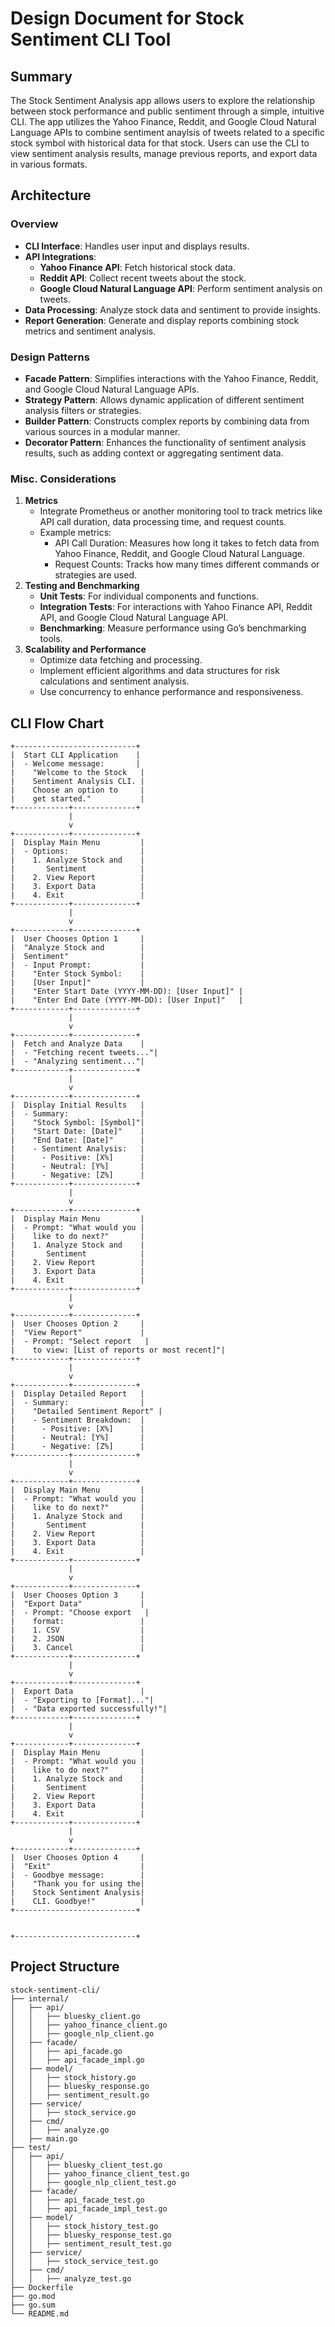 # Design Document for Stock Sentiment CLI Tool
    
## Summary 
The Stock Sentiment Analysis app allows users to explore the relationship between stock performance and public sentiment through a simple, intuitive CLI. The app utilizes the Yahoo Finance, Reddit, and Google Cloud Natural Language APIs to combine sentiment anaylsis of tweets related to a specific stock symbol with historical data for that stock. Users can use the CLI to view sentiment analysis results, manage previous reports, and export data in various formats.

## Architecture 
### Overview 
- **CLI Interface**: Handles user input and displays results.
- **API Integrations**:
    - **Yahoo Finance API**: Fetch historical stock data.
    - **Reddit API**: Collect recent tweets about the stock.
    - **Google Cloud Natural Language API**: Perform sentiment analysis on tweets.
- **Data Processing**: Analyze stock data and sentiment to provide insights.
- **Report Generation**: Generate and display reports combining stock metrics and sentiment analysis.
### Design Patterns
  - **Facade Pattern**: Simplifies interactions with the Yahoo Finance, Reddit, and Google Cloud Natural Language APIs.
  - **Strategy Pattern**: Allows dynamic application of different sentiment analysis filters or strategies.
  - **Builder Pattern**: Constructs complex reports by combining data from various sources in a modular manner.
  - **Decorator Pattern**: Enhances the functionality of sentiment analysis results, such as adding context or aggregating sentiment data.
### Misc. Considerations
1. **Metrics**
    - Integrate Prometheus or another monitoring tool to track metrics like API call duration, data processing time, and request counts.
    - Example metrics:
        - API Call Duration: Measures how long it takes to fetch data from Yahoo Finance, Reddit, and Google Cloud Natural Language.
        - Request Counts: Tracks how many times different commands or strategies are used.
2. **Testing and Benchmarking**
    - **Unit Tests**: For individual components and functions.
    - **Integration Tests**: For interactions with Yahoo Finance API, Reddit API, and Google Cloud Natural Language API.
    - **Benchmarking**: Measure performance using Go’s benchmarking tools.
3. **Scalability and Performance**
    - Optimize data fetching and processing.
    - Implement efficient algorithms and data structures for risk calculations and sentiment analysis.
    - Use concurrency to enhance performance and responsiveness.
  
## CLI Flow Chart

```
+---------------------------+
|  Start CLI Application    |
|  - Welcome message:       |
|    "Welcome to the Stock   |
|    Sentiment Analysis CLI. |
|    Choose an option to     |
|    get started."           |
+------------+--------------+
             |
             v
+------------+--------------+
|  Display Main Menu         |
|  - Options:                |
|    1. Analyze Stock and    |
|       Sentiment            |
|    2. View Report          |
|    3. Export Data          |
|    4. Exit                 |
+------------+--------------+
             |
             v
+------------+--------------+
|  User Chooses Option 1     |
|  "Analyze Stock and        |
|  Sentiment"                |
|  - Input Prompt:           |
|    "Enter Stock Symbol:    |
|    [User Input]"           |
|    "Enter Start Date (YYYY-MM-DD): [User Input]" |
|    "Enter End Date (YYYY-MM-DD): [User Input]"   |
+------------+--------------+
             |
             v
+------------+--------------+
|  Fetch and Analyze Data    |
|  - "Fetching recent tweets..."|
|  - "Analyzing sentiment..."|
+------------+--------------+
             |
             v
+------------+--------------+
|  Display Initial Results   |
|  - Summary:                |
|    "Stock Symbol: [Symbol]"|
|    "Start Date: [Date]"    |
|    "End Date: [Date]"      |
|    - Sentiment Analysis:   |
|      - Positive: [X%]      |
|      - Neutral: [Y%]       |
|      - Negative: [Z%]      |
+------------+--------------+
             |
             v
+------------+--------------+
|  Display Main Menu         |
|  - Prompt: "What would you |
|    like to do next?"       |
|    1. Analyze Stock and    |
|       Sentiment            |
|    2. View Report          |
|    3. Export Data          |
|    4. Exit                 |
+------------+--------------+
             |
             v
+------------+--------------+
|  User Chooses Option 2     |
|  "View Report"             |
|  - Prompt: "Select report   |
|    to view: [List of reports or most recent]"|
+------------+--------------+
             |
             v
+------------+--------------+
|  Display Detailed Report   |
|  - Summary:                |
|    "Detailed Sentiment Report" |
|    - Sentiment Breakdown:  |
|      - Positive: [X%]      |
|      - Neutral: [Y%]       |
|      - Negative: [Z%]      |
+------------+--------------+
             |
             v
+------------+--------------+
|  Display Main Menu         |
|  - Prompt: "What would you |
|    like to do next?"       |
|    1. Analyze Stock and    |
|       Sentiment            |
|    2. View Report          |
|    3. Export Data          |
|    4. Exit                 |
+------------+--------------+
             |
             v
+------------+--------------+
|  User Chooses Option 3     |
|  "Export Data"             |
|  - Prompt: "Choose export   |
|    format:                 |
|    1. CSV                  |
|    2. JSON                 |
|    3. Cancel               |
+------------+--------------+
             |
             v
+------------+--------------+
|  Export Data               |
|  - "Exporting to [Format]..."|
|  - "Data exported successfully!"|
+------------+--------------+
             |
             v
+------------+--------------+
|  Display Main Menu         |
|  - Prompt: "What would you |
|    like to do next?"       |
|    1. Analyze Stock and    |
|       Sentiment            |
|    2. View Report          |
|    3. Export Data          |
|    4. Exit                 |
+------------+--------------+
             |
             v
+------------+--------------+
|  User Chooses Option 4     |
|  "Exit"                    |
|  - Goodbye message:        |
|    "Thank you for using the|
|    Stock Sentiment Analysis|
|    CLI. Goodbye!"          |
+---------------------------+


+---------------------------+

```

## Project Structure
```
stock-sentiment-cli/
├── internal/
│   ├── api/
│   │   ├── bluesky_client.go
│   │   ├── yahoo_finance_client.go
│   │   ├── google_nlp_client.go
│   ├── facade/
│   │   ├── api_facade.go
│   │   ├── api_facade_impl.go
│   ├── model/
│   │   ├── stock_history.go
│   │   ├── bluesky_response.go
│   │   ├── sentiment_result.go
│   ├── service/
│   │   ├── stock_service.go
│   ├── cmd/
│   │   ├── analyze.go
│   ├── main.go
├── test/
│   ├── api/
│   │   ├── bluesky_client_test.go
│   │   ├── yahoo_finance_client_test.go
│   │   ├── google_nlp_client_test.go
│   ├── facade/
│   │   ├── api_facade_test.go
│   │   ├── api_facade_impl_test.go
│   ├── model/
│   │   ├── stock_history_test.go
│   │   ├── bluesky_response_test.go
│   │   ├── sentiment_result_test.go
│   ├── service/
│   │   ├── stock_service_test.go
│   ├── cmd/
│   │   ├── analyze_test.go
├── Dockerfile
├── go.mod
├── go.sum
└── README.md
```